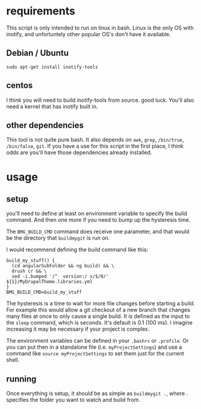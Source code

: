 # requirements

This script is only intended to run on linux in bash.  Linux is the only OS with inotify, and unfortuntely other popular OS's don't have it available.

## Debian / Ubuntu
`sudo apt-get install inotify-tools`

## centos
I think you will need to build inotify-tools from source.  good luck.
You'll also need a kernel that has inotify built in.

## other dependencies

This tool is not quite pure bash.  It also depends on `awk`, `grep`, `/bin/true`, `/bin/false`, `git`.  If you have a use for this script in the first place, I think odds are you'll have those dependencies already installed.

# usage

## setup

you'll need to define at least on environment variable to specify the build command.  And then one more if you need to bump up the hysteresis time.

The `BMG_BUILD_CMD` command does receive one parameter, and that would be the directory that `buildmygit` is run on. 

I would recommend defining the build command like this:
```
build_my_stuff() {
  (cd angularSubFolder && ng build) && \
  drush cr && \
  sed -i.bumped '/^  version:/ s/$/0/' ${1}/MyDrupalTheme.libraries.yml
}
BMG_BUILD_CMD=build_my_stuff
```

The hysteresis is a time to wait for more file changes before starting a build.  For example this would allow a git checkout of a new branch that changes many files at once to only cause a single build.  It is defined as the input to the `sleep` command, which is seconds.  It's default is 0.1 (100 ms).  I imagine increasing it may be necessary if your project is complex.

The environment variables can be defined in your `.bashrc` or `.profile`.  Or you can put then in a standalone file (i.e. `myProjectSettings`) and use a command like `source myProjectSettings` to set them just for the current shell.

## running

Once everything is setup, it should be as simple as `buildmygit .`, where . specifies the folder you want to watch and build from.